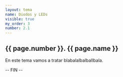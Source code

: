 ```yaml
---
layout: tema
name: Diodos y LEDs
visible: true
my_order: 3
number: 2.1
---
```


## {{ page.number }}. {{ page.name }}

En este tema vamos a tratar blabalalbalballbala.

-- FIN --